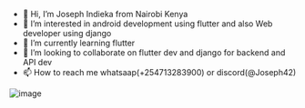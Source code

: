 - 👋 Hi, I’m Joseph Indieka from Nairobi Kenya
- 👀 I’m interested in android development using flutter and also Web developer using django
- 🌱 I’m currently learning flutter 
- 💞️ I’m looking to collaborate on flutter dev and django for backend and API dev
- 📫 How to reach me whatsaap(+254713283900) or discord(@Joseph42) 

![image](https://user-images.githubusercontent.com/94950880/233287659-21da477b-27ba-4090-93a3-bd262c159c57.png)

